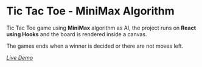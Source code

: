 # Tic Tac Toe - MiniMax Algorithm

Tic Tac Toe game using **MiniMax** algorithm as AI, the project runs on **React using Hooks** and the board is rendered inside a canvas.

The games ends when a winner is decided or there are not moves left.

[*Live Demo*][1]

[1]:https://danny908.github.io/Tic-Tac-Toe-MiniMax/

